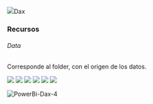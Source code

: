 ![](https://encrypted-tbn0.gstatic.com/images?q=tbn:ANd9GcRcxKRsFbxk1CKo5g9kE7EhC0z1BN3wTKEvzA&usqp=CAU)Dax

### Recursos
###### Data
Corresponde al folder, con el origen de los datos.



![](https://img.shields.io/github/stars/pandao/editor.md.svg) ![](https://img.shields.io/github/forks/pandao/editor.md.svg) ![](https://img.shields.io/github/tag/pandao/editor.md.svg) ![](https://img.shields.io/github/release/pandao/editor.md.svg) ![](https://img.shields.io/github/issues/pandao/editor.md.svg) ![](https://img.shields.io/bower/v/editor.md.svg)



![PowerBi-Dax-4](https://github.com/JhonnFy/Power-Bi-DAX-4/assets/97255802/add249df-0f87-40d0-98f8-0b7fc6119ebc)
